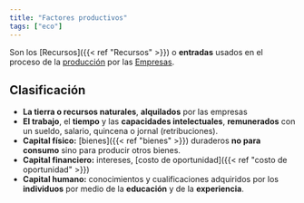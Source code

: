 ```yaml
---
title: "Factores productivos"
tags: ["eco"]
---
```

Son los [Recursos]({{< ref "Recursos" >}}) o **entradas** usados en el proceso de la [producción](#) por las [Empresas](#).

## Clasificación
- **La tierra o recursos naturales**, **alquilados** por las empresas
- **El trabajo**, el **tiempo** y las **capacidades intelectuales**, **remunerados** con un sueldo, salario, quincena o jornal (retribuciones).
- **Capital físico:** [bienes]({{< ref "bienes" >}}) duraderos **no para consumo** sino para producir otros bienes.
- **Capital financiero:** intereses, [costo de oportunidad]({{< ref "costo de oportunidad" >}})
- **Capital humano:** conocimientos y cualificaciones adquiridos por los **individuos** por medio de la **educación** y de la **experiencia**.